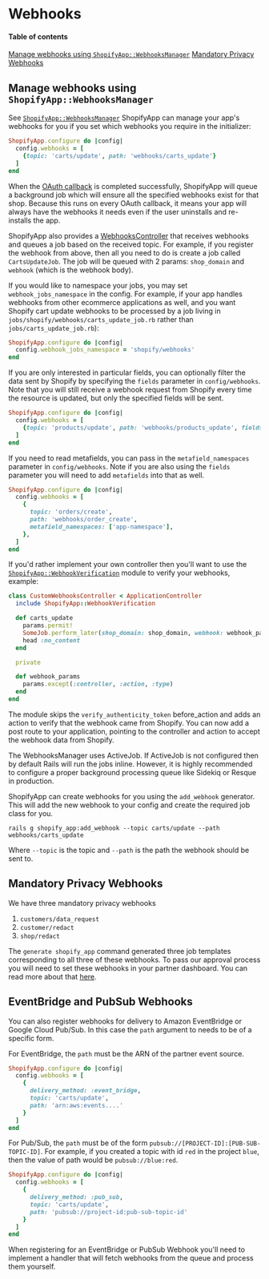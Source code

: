 # Webhooks

#### Table of contents

[Manage webhooks using `ShopifyApp::WebhooksManager`](#manage-webhooks-using-shopifyappwebhooksmanager)
[Mandatory Privacy Webhooks](#mandatory-privacy-webhooks)

## Manage webhooks using `ShopifyApp::WebhooksManager`

See [`ShopifyApp::WebhooksManager`](/lib/shopify_app/managers/webhooks_manager.rb)
ShopifyApp can manage your app's webhooks for you if you set which webhooks you require in the initializer:

```ruby
ShopifyApp.configure do |config|
  config.webhooks = [
    {topic: 'carts/update', path: 'webhooks/carts_update'}
  ]
end
```

When the [OAuth callback](/docs/shopify_app/authentication.md#oauth-callback) is completed successfully, ShopifyApp will queue a background job which will ensure all the specified webhooks exist for that shop. Because this runs on every OAuth callback, it means your app will always have the webhooks it needs even if the user uninstalls and re-installs the app.

ShopifyApp also provides a [WebhooksController](/app/controllers/shopify_app/webhooks_controller.rb) that receives webhooks and queues a job based on the received topic. For example, if you register the webhook from above, then all you need to do is create a job called `CartsUpdateJob`. The job will be queued with 2 params: `shop_domain` and `webhook` (which is the webhook body).

If you would like to namespace your jobs, you may set `webhook_jobs_namespace` in the config. For example, if your app handles webhooks from other ecommerce applications as well, and you want Shopify cart update webhooks to be processed by a job living in `jobs/shopify/webhooks/carts_update_job.rb` rather than `jobs/carts_update_job.rb`):

```ruby
ShopifyApp.configure do |config|
  config.webhook_jobs_namespace = 'shopify/webhooks'
end
```

If you are only interested in particular fields, you can optionally filter the data sent by Shopify by specifying the `fields` parameter in `config/webhooks`. Note that you will still receive a webhook request from Shopify every time the resource is updated, but only the specified fields will be sent.

```ruby
ShopifyApp.configure do |config|
  config.webhooks = [
    {topic: 'products/update', path: 'webhooks/products_update', fields: ['title', 'vendor']}
  ]
end
```

If you need to read metafields, you can pass in the `metafield_namespaces` parameter in `config/webhooks`. Note if you are also using the `fields` parameter you will need to add `metafields` into that as well. 

```ruby
ShopifyApp.configure do |config|
  config.webhooks = [
    {
      topic: 'orders/create',
      path: 'webhooks/order_create',
      metafield_namespaces: ['app-namespace'],
    },
  ]
end
```

If you'd rather implement your own controller then you'll want to use the [`ShopifyApp::WebhookVerification`](/lib/shopify_app/controller_concerns/webhook_verification.rb) module to verify your webhooks, example:

```ruby
class CustomWebhooksController < ApplicationController
  include ShopifyApp::WebhookVerification

  def carts_update
    params.permit!
    SomeJob.perform_later(shop_domain: shop_domain, webhook: webhook_params.to_h)
    head :no_content
  end

  private

  def webhook_params
    params.except(:controller, :action, :type)
  end
end
```

The module skips the `verify_authenticity_token` before_action and adds an action to verify that the webhook came from Shopify. You can now add a post route to your application, pointing to the controller and action to accept the webhook data from Shopify.

The WebhooksManager uses ActiveJob. If ActiveJob is not configured then by default Rails will run the jobs inline. However, it is highly recommended to configure a proper background processing queue like Sidekiq or Resque in production.

ShopifyApp can create webhooks for you using the `add_webhook` generator. This will add the new webhook to your config and create the required job class for you.

```
rails g shopify_app:add_webhook --topic carts/update --path webhooks/carts_update
```

Where `--topic` is the topic and `--path` is the path the webhook should be sent to.

## Mandatory Privacy Webhooks

We have three mandatory privacy webhooks

1. `customers/data_request`
2. `customer/redact`
3. `shop/redact`

The `generate shopify_app` command generated three job templates corresponding to all three of these webhooks.
To pass our approval process you will need to set these webhooks in your partner dashboard.
You can read more about that [here](https://shopify.dev/apps/webhooks/configuration/mandatory-webhooks).

## EventBridge and PubSub Webhooks

You can also register webhooks for delivery to Amazon EventBridge or Google Cloud Pub/Sub. In this case the `path` argument to needs to be of a specific form.

For EventBridge, the `path` must be the ARN of the partner event source.

```rb
ShopifyApp.configure do |config|
  config.webhooks = [
    {
      delivery_method: :event_bridge,
      topic: 'carts/update',
      path: 'arn:aws:events....'
    }
  ]
end
```

For Pub/Sub, the `path` must be of the form `pubsub://[PROJECT-ID]:[PUB-SUB-TOPIC-ID]`. For example, if you created a topic with id `red` in the project `blue`, then the value of path would be `pubsub://blue:red`.

```rb
ShopifyApp.configure do |config|
  config.webhooks = [
    {
      delivery_method: :pub_sub,
      topic: 'carts/update',
      path: 'pubsub://project-id:pub-sub-topic-id'
    }
  ]
end
```

When registering for an EventBridge or PubSub Webhook you'll need to implement a handler that will fetch webhooks from the queue and process them yourself.
